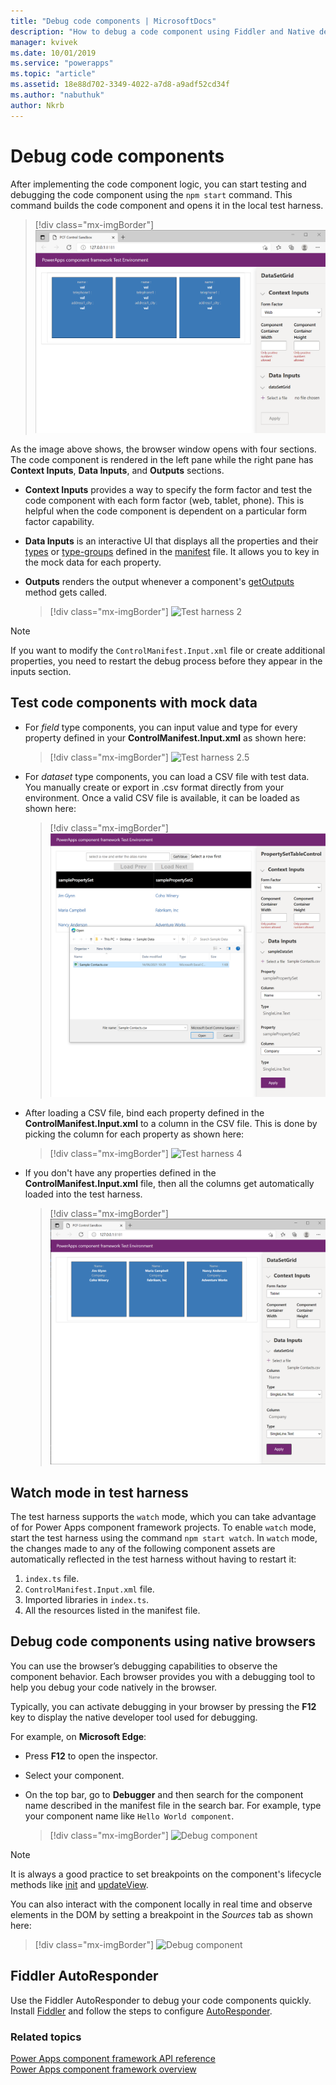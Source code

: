 ```yaml
---
title: "Debug code components | MicrosoftDocs"
description: "How to debug a code component using Fiddler and Native debugging"
manager: kvivek
ms.date: 10/01/2019
ms.service: "powerapps"
ms.topic: "article"
ms.assetid: 18e88d702-3349-4022-a7d8-a9adf52cd34f
ms.author: "nabuthuk"
author: Nkrb
---
```


# Debug code components

After implementing the code component logic, you can start testing and debugging the code component using the `npm start` command. This command builds the code component and opens it in the local test harness.

> [!div class="mx-imgBorder"]
> ![Test harness 1](media/test-harness-1.png "Test harness 1")

As the image above shows, the browser window opens with four sections. The code component is rendered in the left pane while the right pane has **Context Inputs**, **Data Inputs**, and **Outputs** sections.

- **Context Inputs** provides a way to specify the form factor and test the code component with each form factor (web, tablet, phone). This is helpful when the code component is dependent on a particular form factor capability.
- **Data Inputs** is an interactive UI that displays all the properties and their [types](manifest-schema-reference/types.md) or [type-groups](manifest-schema-reference/type-group.md) defined in the [manifest](manifest-schema-reference/manifest.md) file. It allows you to key in the mock data for each property. 
- **Outputs** renders the output whenever a component's [getOutputs](reference/control/getoutputs.md) method gets called.  

     > [!div class="mx-imgBorder"]
     > ![Test harness 2](media/test-harness-2.png "Test harness 2")

> [!NOTE]
> If you want to modify the `ControlManifest.Input.xml` file or create additional properties, you need to restart the debug process before they appear in the inputs section.

## Test code components with mock data

- For *field* type components, you can input value and type for every property defined in your **ControlManifest.Input.xml** as shown here:

   > [!div class="mx-imgBorder"]
   > ![Test harness 2.5](media/test-harness-2.5.png "Test harness 2.5")

- For *dataset* type components, you can load a CSV file with test data. You manually create or export in .csv format directly from your environment. Once a valid CSV file is available, it can be loaded as shown here:

   > [!div class="mx-imgBorder"]
   > ![test harness 3](media/test-harness-3.png "test harness 3")

- After loading a CSV file, bind each property defined in the **ControlManifest.Input.xml** to a column in the CSV file. This is done by picking the column for each property as shown here:

    > [!div class="mx-imgBorder"]
    > ![Test harness 4](media/test-harness-4.png "Test harness 4")

- If you don't have any properties defined in the **ControlManifest.Input.xml** file, then all the columns get automatically loaded into the test harness.

   > [!div class="mx-imgBorder"]
   > ![Test harness 5](media/test-harness-5.png "Test harness 5")


## Watch mode in test harness

The test harness supports the `watch` mode, which you can take advantage of for Power Apps component framework projects. To enable `watch` mode, start the test harness using the command `npm start watch`. In `watch` mode, the changes made to any of the following component assets are automatically reflected in the test harness without having to restart it:

1.	`index.ts` file.
2.	`ControlManifest.Input.xml` file.
3.	Imported libraries in `index.ts`.
4.	All the resources listed in the manifest file.

## Debug code components using native browsers

You can use the browser’s debugging capabilities to observe the component behavior. Each browser provides you with a debugging tool to help you debug your code natively in the browser. 

Typically, you can activate debugging in your browser by pressing the **F12** key to display the native developer tool used for debugging.

For example, on **Microsoft Edge**:

- Press **F12** to open the inspector.
- Select your component.
- On the top bar, go to **Debugger** and then search for the component name described in the manifest file in the search bar. For example, type your component name like `Hello World component`.

     > [!div class="mx-imgBorder"]
     > ![Debug component](media/debug-control.png "Debug component")

> [!NOTE]
> It is always a good practice to set breakpoints on the component's lifecycle methods like [init](reference/control/init.md) and [updateView](reference/control/updateview.md).

You can also interact with the component locally in real time and observe elements in the DOM by setting a breakpoint in the *Sources* tab as shown here:

> [!div class="mx-imgBorder"]
> ![Debug component](media/debug-control-1.png "Debug component 1")

## Fiddler AutoResponder

Use the Fiddler AutoResponder to debug your code components quickly. Install [Fiddler](https://www.telerik.com/download/fiddler) and follow the steps to configure [AutoResponder](https://docs.microsoft.com/dynamics365/customer-engagement/developer/streamline-javascript-development-fiddler-autoresponder).

### Related topics

[Power Apps component framework API reference](reference/index.md)<br/>
[Power Apps component framework overview](overview.md)
